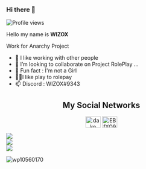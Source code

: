 ### Hi there 👋
![Profile views](https://gpvc.arturio.dev/arturssmirnovs)  

Hello my name is **WIZOX**
 
Work for Anarchy Project

- 🔨 I like working with other people
- 👯 I’m looking to collaborate on Project RolePlay ...
- 👸 Fun fact : I'm not a Girl
- 🤾🏻I like play to rolepay
- 📫 Discord : WIZOX#9343

<h2 align="center">My Social Networks</h2>
<p align="center">
<a href="https://www.youtube.com/channel/UCqFJcP4TF4GH1fBxwCYlM_Q" target="blank"><img align="center" src="https://raw.githubusercontent.com/rahuldkjain/github-profile-readme-generator/master/src/images/icons/Social/youtube.svg" alt="dako" height="30" width="40" /></a>
<a href="https://discord.gg/G23wRqncbt" target="blank"><img align="center" src="https://raw.githubusercontent.com/rahuldkjain/github-profile-readme-generator/master/src/images/icons/Social/discord.svg" alt="EBfXQ94ewu" height="30" width="40" /></a>
</p>

![](https://github-readme-stats.vercel.app/api?username=WIZOX&theme=dark&hide_border=true&include_all_commits=true&count_private=true)<br/>
![](https://github-readme-streak-stats.herokuapp.com/?user=WIZOX&theme=dark&hide_border=true)<br/>
![](https://github-readme-stats.vercel.app/api/top-langs/?username=WIZOX&theme=dark&hide_border=true&include_all_commits=true&count_private=true&layout=compact)
</p>

![wp10560170](https://user-images.githubusercontent.com/75537847/213203528-2ff3929b-6e4a-4e08-b61b-aeeebe3de58d.jpg)


 





